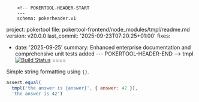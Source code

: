         <!-- POKERTOOL-HEADER-START
        ---
        schema: pokerheader.v1
project: pokertool
file: pokertool-frontend/node_modules/tmpl/readme.md
version: v20.0.0
last_commit: '2025-09-23T07:20:25+01:00'
fixes:
- date: '2025-09-25'
  summary: Enhanced enterprise documentation and comprehensive unit tests added
        ---
        POKERTOOL-HEADER-END -->
tmpl [![Build Status](https://secure.travis-ci.org/nshah/nodejs-tmpl.png)](http://travis-ci.org/nshah/nodejs-tmpl)
====

Simple string formatting using `{}`.

```javascript
assert.equal(
  tmpl('the answer is {answer}', { answer: 42 }),
  'the answer is 42')
```
